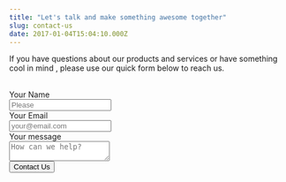 ```yaml
---
title: "Let's talk and make something awesome together"
slug: contact-us
date: 2017-01-04T15:04:10.000Z
---
```


If you have questions about our products and services or have something cool in mind , please use our quick form below to reach us.

<br />

<form method="POST" action="https://formspree.io/info@manilatech.net">
    <div class="field is-horizontal">
        <div class="field-label is-normal">
            <label class="label is-uppercase">Your Name</label>
        </div>
        <div class="field-body">        
            <div class="field">
                <div class="control">
                    <input class="input is-medium is-shadow-0" type="text" name="name" placeholder="Please">
                </div>
            </div>
        </div>
    </div>
    <div class="field is-horizontal">
        <div class="field-label is-normal">
            <label class="label is-uppercase">Your Email</label>
        </div>
        <div class="field-body">        
            <div class="field">
                <div class="control">
                    <input class="input is-medium is-shadow-0" type="email" name="_replyto" placeholder="your@email.com">
                </div>
            </div>
        </div>
    </div>
    <div class="field is-horizontal">
        <div class="field-label is-normal">
            <label class="label is-uppercase">Your message</label>
        </div>
        <div class="field-body">        
            <div class="field">
                <div class="control">
                    <textarea name="message" class="textarea is-medium is-shadow-0"
                        placeholder="How can we help?"></textarea>
                </div>
            </div>
        </div>
    </div>
    <div class="field is-horizontal">
        <div class="field-label"></div>
        <div class="field-body">
            <div class="field is-grouped is-grouped-right">
                <div class="control">
                    <button class="button is-primary is-uppercase is-info">Contact Us</button>
                </div>
            </div>
        </div>
    </div>
</form>

